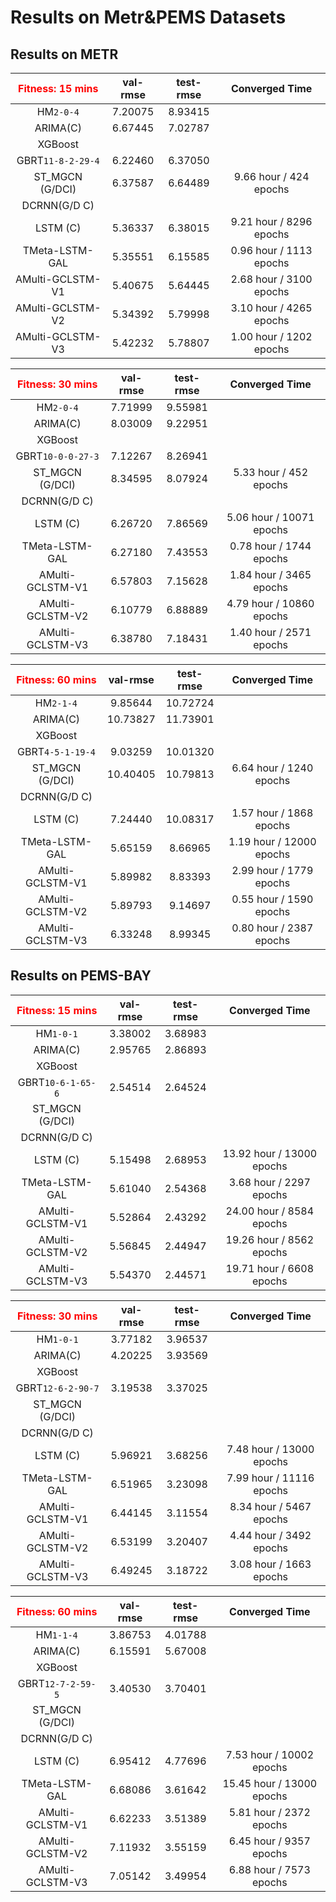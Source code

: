 # Results on Metr&PEMS Datasets

## Results on METR



| <font color='red'>**Fitness: 15 mins**</font> | val-rmse | test-rmse |     Converged Time      |
| :-------------------------------------------: | :------: | :-------: | :---------------------: |
|                   HM`2-0-4`                   | 7.20075  |  8.93415  |                         |
|                   ARIMA(C)                    | 6.67445  |  7.02787  |                         |
|                    XGBoost                    |          |           |                         |
|               GBRT`11-8-2-29-4`               | 6.22460  |  6.37050  |                         |
|                ST_MGCN (G/DCI)                | 6.37587  |  6.64489  | 9.66 hour / 424 epochs  |
|                 DCRNN(G/D C)                  |          |           |                         |
|                   LSTM (C)                    | 5.36337  |  6.38015  | 9.21 hour / 8296 epochs |
|                TMeta-LSTM-GAL                 | 5.35551  |  6.15585  | 0.96 hour / 1113 epochs |
|               AMulti-GCLSTM-V1                | 5.40675  |  5.64445  | 2.68 hour / 3100 epochs |
|               AMulti-GCLSTM-V2                | 5.34392  |  5.79998  | 3.10 hour / 4265 epochs |
|               AMulti-GCLSTM-V3                | 5.42232  |  5.78807  | 1.00 hour / 1202 epochs |

| <font color='red'>**Fitness: 30 mins**</font> | val-rmse | test-rmse |      Converged Time      |
| :-------------------------------------------: | :------: | :-------: | :----------------------: |
|                   HM`2-0-4`                   | 7.71999  |  9.55981  |                          |
|                   ARIMA(C)                    | 8.03009  |  9.22951  |                          |
|                    XGBoost                    |          |           |                          |
|               GBRT`10-0-0-27-3`               | 7.12267  |  8.26941  |                          |
|                ST_MGCN (G/DCI)                | 8.34595  |  8.07924  |  5.33 hour / 452 epochs  |
|                 DCRNN(G/D C)                  |          |           |                          |
|                   LSTM (C)                    | 6.26720  |  7.86569  | 5.06 hour / 10071 epochs |
|                TMeta-LSTM-GAL                 | 6.27180  |  7.43553  | 0.78 hour / 1744 epochs  |
|               AMulti-GCLSTM-V1                | 6.57803  |  7.15628  | 1.84 hour / 3465 epochs  |
|               AMulti-GCLSTM-V2                | 6.10779  |  6.88889  | 4.79 hour / 10860 epochs |
|               AMulti-GCLSTM-V3                | 6.38780  |  7.18431  | 1.40 hour / 2571 epochs  |

| <font color='red'>**Fitness: 60 mins**</font> | val-rmse | test-rmse |      Converged Time      |
| :-------------------------------------------: | :------: | :-------: | :----------------------: |
|                   HM`2-1-4`                   | 9.85644  | 10.72724  |                          |
|                   ARIMA(C)                    | 10.73827 | 11.73901  |                          |
|                    XGBoost                    |          |           |                          |
|               GBRT`4-5-1-19-4`                | 9.03259  | 10.01320  |                          |
|                ST_MGCN (G/DCI)                | 10.40405 | 10.79813  | 6.64 hour / 1240 epochs  |
|                 DCRNN(G/D C)                  |          |           |                          |
|                   LSTM (C)                    | 7.24440  | 10.08317  | 1.57 hour / 1868 epochs  |
|                TMeta-LSTM-GAL                 | 5.65159  |  8.66965  | 1.19 hour / 12000 epochs |
|               AMulti-GCLSTM-V1                | 5.89982  |  8.83393  | 2.99 hour / 1779 epochs  |
|               AMulti-GCLSTM-V2                | 5.89793  |  9.14697  | 0.55 hour / 1590 epochs  |
|               AMulti-GCLSTM-V3                | 6.33248  |  8.99345  | 0.80 hour / 2387 epochs  |





## Results on PEMS-BAY

| <font color='red'>**Fitness: 15 mins**</font> | val-rmse | test-rmse |      Converged Time       |
| :-------------------------------------------: | :------: | :-------: | :-----------------------: |
|                   HM`1-0-1`                   | 3.38002  |  3.68983  |                           |
|                   ARIMA(C)                    | 2.95765  |  2.86893  |                           |
|                    XGBoost                    |          |           |                           |
|               GBRT`10-6-1-65-6`               | 2.54514  |  2.64524  |                           |
|                ST_MGCN (G/DCI)                |          |           |                           |
|                 DCRNN(G/D C)                  |          |           |                           |
|                   LSTM (C)                    | 5.15498  |  2.68953  | 13.92 hour / 13000 epochs |
|                TMeta-LSTM-GAL                 | 5.61040  |  2.54368  |  3.68 hour / 2297 epochs  |
|               AMulti-GCLSTM-V1                | 5.52864  |  2.43292  | 24.00 hour / 8584 epochs  |
|               AMulti-GCLSTM-V2                | 5.56845  |  2.44947  | 19.26 hour / 8562 epochs  |
|               AMulti-GCLSTM-V3                | 5.54370  |  2.44571  | 19.71 hour / 6608 epochs  |

| <font color='red'>**Fitness: 30 mins**</font> | val-rmse | test-rmse |      Converged Time      |
| :-------------------------------------------: | :------: | :-------: | :----------------------: |
|                   HM`1-0-1`                   | 3.77182  |  3.96537  |                          |
|                   ARIMA(C)                    | 4.20225  |  3.93569  |                          |
|                    XGBoost                    |          |           |                          |
|               GBRT`12-6-2-90-7`               | 3.19538  |  3.37025  |                          |
|                ST_MGCN (G/DCI)                |          |           |                          |
|                 DCRNN(G/D C)                  |          |           |                          |
|                   LSTM (C)                    | 5.96921  |  3.68256  | 7.48 hour / 13000 epochs |
|                TMeta-LSTM-GAL                 | 6.51965  |  3.23098  | 7.99 hour / 11116 epochs |
|               AMulti-GCLSTM-V1                | 6.44145  |  3.11554  | 8.34 hour / 5467 epochs  |
|               AMulti-GCLSTM-V2                | 6.53199  |  3.20407  | 4.44 hour / 3492 epochs  |
|               AMulti-GCLSTM-V3                | 6.49245  |  3.18722  | 3.08 hour / 1663 epochs  |

| <font color='red'>**Fitness: 60 mins**</font> | val-rmse | test-rmse |      Converged Time       |
| :-------------------------------------------: | :------: | :-------: | :-----------------------: |
|                   HM`1-1-4`                   | 3.86753  |  4.01788  |                           |
|                   ARIMA(C)                    | 6.15591  |  5.67008  |                           |
|                    XGBoost                    |          |           |                           |
|               GBRT`12-7-2-59-5`               | 3.40530  |  3.70401  |                           |
|                ST_MGCN (G/DCI)                |          |           |                           |
|                 DCRNN(G/D C)                  |          |           |                           |
|                   LSTM (C)                    | 6.95412  |  4.77696  | 7.53 hour / 10002 epochs  |
|                TMeta-LSTM-GAL                 | 6.68086  |  3.61642  | 15.45 hour / 13000 epochs |
|               AMulti-GCLSTM-V1                | 6.62233  |  3.51389  |  5.81 hour / 2372 epochs  |
|               AMulti-GCLSTM-V2                | 7.11932  |  3.55159  |  6.45 hour / 9357 epochs  |
|               AMulti-GCLSTM-V3                | 7.05142  |  3.49954  |  6.88 hour / 7573 epochs  |